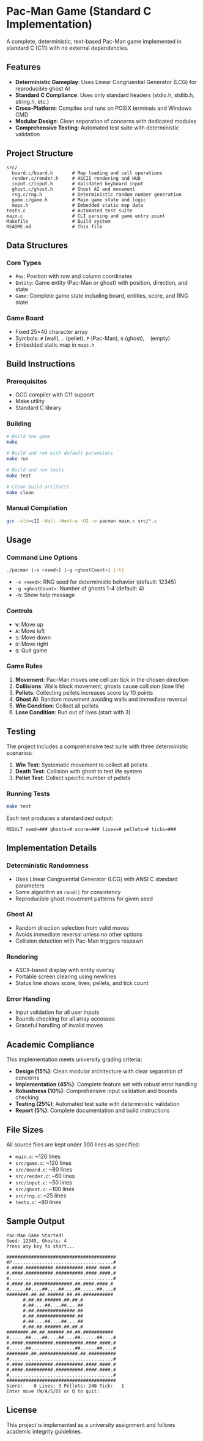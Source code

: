 # Pac-Man Game (Standard C Implementation)

A complete, deterministic, text-based Pac-Man game implemented in standard C (C11) with no external dependencies.

## Features

- **Deterministic Gameplay**: Uses Linear Congruential Generator (LCG) for reproducible ghost AI
- **Standard C Compliance**: Uses only standard headers (stdio.h, stdlib.h, string.h, etc.)
- **Cross-Platform**: Compiles and runs on POSIX terminals and Windows CMD
- **Modular Design**: Clean separation of concerns with dedicated modules
- **Comprehensive Testing**: Automated test suite with deterministic validation

## Project Structure

```
src/
  board.c/board.h       # Map loading and cell operations
  render.c/render.h     # ASCII rendering and HUD
  input.c/input.h       # Validated keyboard input
  ghost.c/ghost.h       # Ghost AI and movement
  rng.c/rng.h           # Deterministic random number generation
  game.c/game.h         # Main game state and logic
  maps.h                # Embedded static map data
tests.c                 # Automated test suite
main.c                  # CLI parsing and game entry point
Makefile                # Build system
README.md               # This file
```

## Data Structures

### Core Types
- `Pos`: Position with row and column coordinates
- `Entity`: Game entity (Pac-Man or ghost) with position, direction, and state
- `Game`: Complete game state including board, entities, score, and RNG state

### Game Board
- Fixed 25×40 character array
- Symbols: `#` (wall), `.` (pellet), `P` (Pac-Man), `G` (ghost), ` ` (empty)
- Embedded static map in `maps.h`

## Build Instructions

### Prerequisites
- GCC compiler with C11 support
- Make utility
- Standard C library

### Building
```bash
# Build the game
make

# Build and run with default parameters
make run

# Build and run tests
make test

# Clean build artifacts
make clean
```

### Manual Compilation
```bash
gcc -std=c11 -Wall -Wextra -O2 -o pacman main.c src/*.c
```

## Usage

### Command Line Options
```bash
./pacman [-s <seed>] [-g <ghostCount>] [-h]
```

- `-s <seed>`: RNG seed for deterministic behavior (default: 12345)
- `-g <ghostCount>`: Number of ghosts 1-4 (default: 4)
- `-h`: Show help message

### Controls
- `W`: Move up
- `A`: Move left
- `S`: Move down
- `D`: Move right
- `Q`: Quit game

### Game Rules
1. **Movement**: Pac-Man moves one cell per tick in the chosen direction
2. **Collisions**: Walls block movement; ghosts cause collision (lose life)
3. **Pellets**: Collecting pellets increases score by 10 points
4. **Ghost AI**: Random movement avoiding walls and immediate reversal
5. **Win Condition**: Collect all pellets
6. **Lose Condition**: Run out of lives (start with 3)

## Testing

The project includes a comprehensive test suite with three deterministic scenarios:

1. **Win Test**: Systematic movement to collect all pellets
2. **Death Test**: Collision with ghost to test life system
3. **Pellet Test**: Collect specific number of pellets

### Running Tests
```bash
make test
```

Each test produces a standardized output:
```
RESULT seed=### ghosts=# score=### lives=# pellets=# ticks=###
```

## Implementation Details

### Deterministic Randomness
- Uses Linear Congruential Generator (LCG) with ANSI C standard parameters
- Same algorithm as `rand()` for consistency
- Reproducible ghost movement patterns for given seed

### Ghost AI
- Random direction selection from valid moves
- Avoids immediate reversal unless no other options
- Collision detection with Pac-Man triggers respawn

### Rendering
- ASCII-based display with entity overlay
- Portable screen clearing using newlines
- Status line shows score, lives, pellets, and tick count

### Error Handling
- Input validation for all user inputs
- Bounds checking for all array accesses
- Graceful handling of invalid moves

## Academic Compliance

This implementation meets university grading criteria:

- **Design (15%)**: Clean modular architecture with clear separation of concerns
- **Implementation (45%)**: Complete feature set with robust error handling
- **Robustness (10%)**: Comprehensive input validation and bounds checking
- **Testing (25%)**: Automated test suite with deterministic validation
- **Report (5%)**: Complete documentation and build instructions

## File Sizes
All source files are kept under 300 lines as specified:
- `main.c`: ~120 lines
- `src/game.c`: ~120 lines
- `src/board.c`: ~80 lines
- `src/render.c`: ~60 lines
- `src/input.c`: ~50 lines
- `src/ghost.c`: ~100 lines
- `src/rng.c`: ~25 lines
- `tests.c`: ~80 lines

## Sample Output

```
Pac-Man Game Started!
Seed: 12345, Ghosts: 4
Press any key to start...

########################################
#P.....................................#
#.####.##########.##########.####.####.#
#.####.##########.##########.####.####.#
#......................................#
#.####.##.##############.##.####.####.#
#......##....##....##....##......##....#
########.##.##.######.##.##.###########
      #.##.##.######.##.##.#           
      #.##....##....##....##           
      #.##.##############.##           
      #.##.##############.##           
      #.##....##....##....##           
      #.##.##.######.##.##.#           
########.##.##.######.##.##.###########
#......##....##....##....##......##....#
#.####.##########.##########.####.####.#
#......##................##......##....#
########.##.##############.##.##########
#......................................#
#.####.##########.##########.####.####.#
#.####.##########.##########.####.####.#
#......................................#
########################################
Score:    0 Lives: 3 Pellets: 240 Tick:   1
Enter move (W/A/S/D) or Q to quit:
```

## License

This project is implemented as a university assignment and follows academic integrity guidelines.
